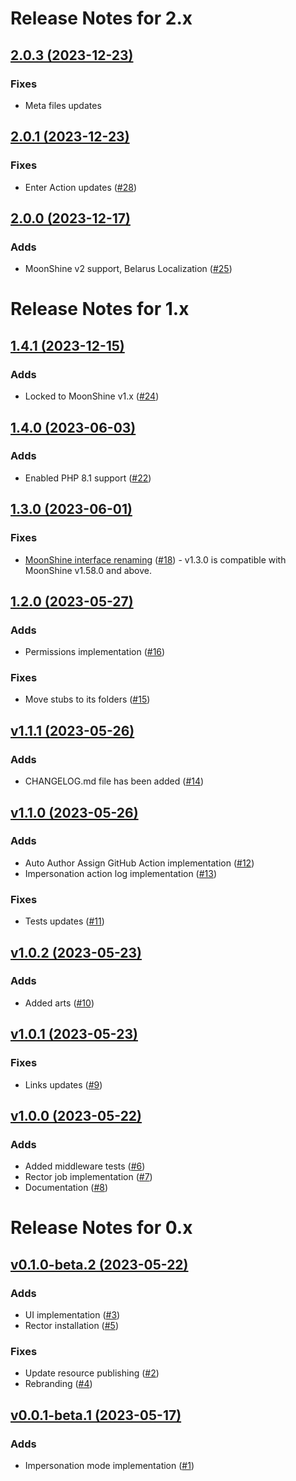 # Release Notes for 2.x

## [2.0.3 (2023-12-23)](https://github.com/Jampire/moonshine-impersonate/compare/v2.0.1...v2.0.3)

### Fixes

- Meta files updates

## [2.0.1 (2023-12-23)](https://github.com/Jampire/moonshine-impersonate/compare/v2.0.0...v2.0.1)

### Fixes

- Enter Action updates ([#28](https://github.com/Jampire/moonshine-impersonate/pull/28))

## [2.0.0 (2023-12-17)](https://github.com/Jampire/moonshine-impersonate/compare/v1.4.1...v2.0.0)

### Adds

- MoonShine v2 support, Belarus Localization ([#25](https://github.com/Jampire/moonshine-impersonate/pull/25))

# Release Notes for 1.x

## [1.4.1 (2023-12-15)](https://github.com/Jampire/moonshine-impersonate/compare/v1.4.0...v1.4.1)

### Adds

- Locked to MoonShine v1.x ([#24](https://github.com/Jampire/moonshine-impersonate/pull/24))

## [1.4.0 (2023-06-03)](https://github.com/Jampire/moonshine-impersonate/compare/v1.3.0...v1.4.0)

### Adds

- Enabled PHP 8.1 support ([#22](https://github.com/Jampire/moonshine-impersonate/pull/22))

## [1.3.0 (2023-06-01)](https://github.com/Jampire/moonshine-impersonate/compare/v1.2.0...v1.3.0)

### Fixes

- [MoonShine interface renaming](https://github.com/moonshine-software/moonshine/pull/297) ([#18](https://github.com/Jampire/moonshine-impersonate/pull/18)) -
v1.3.0 is compatible with MoonShine v1.58.0 and above.

## [1.2.0 (2023-05-27)](https://github.com/Jampire/moonshine-impersonate/compare/v1.1.1...v1.2.0)

### Adds

- Permissions implementation ([#16](https://github.com/Jampire/moonshine-impersonate/pull/16))

### Fixes

- Move stubs to its folders ([#15](https://github.com/Jampire/moonshine-impersonate/pull/15))

## [v1.1.1 (2023-05-26)](https://github.com/Jampire/moonshine-impersonate/compare/v1.1.0...v1.1.1)

### Adds

- CHANGELOG.md file has been added ([#14](https://github.com/Jampire/moonshine-impersonate/pull/14))

## [v1.1.0 (2023-05-26)](https://github.com/Jampire/moonshine-impersonate/compare/v1.0.2...v1.1.0)

### Adds

- Auto Author Assign GitHub Action implementation ([#12](https://github.com/Jampire/moonshine-impersonate/pull/12))
- Impersonation action log implementation ([#13](https://github.com/Jampire/moonshine-impersonate/pull/13))

### Fixes

- Tests updates ([#11](https://github.com/Jampire/moonshine-impersonate/pull/11))

## [v1.0.2 (2023-05-23)](https://github.com/Jampire/moonshine-impersonate/compare/v1.0.1...v1.0.2)

### Adds

- Added arts ([#10](https://github.com/Jampire/moonshine-impersonate/pull/10))

## [v1.0.1 (2023-05-23)](https://github.com/Jampire/moonshine-impersonate/compare/v1.0.0...v1.0.1)

### Fixes

- Links updates ([#9](https://github.com/Jampire/moonshine-impersonate/pull/9))

## [v1.0.0 (2023-05-22)](https://github.com/Jampire/moonshine-impersonate/compare/v0.1.0...v1.0.0)

### Adds

- Added middleware tests ([#6](https://github.com/Jampire/moonshine-impersonate/pull/6))
- Rector job implementation ([#7](https://github.com/Jampire/moonshine-impersonate/pull/7))
- Documentation ([#8](https://github.com/Jampire/moonshine-impersonate/pull/8))

# Release Notes for 0.x

## [v0.1.0-beta.2 (2023-05-22)](https://github.com/Jampire/moonshine-impersonate/compare/v0.0.1...v0.1.0)

### Adds

- UI implementation ([#3](https://github.com/Jampire/moonshine-impersonate/pull/3))
- Rector installation ([#5](https://github.com/Jampire/moonshine-impersonate/pull/5))

### Fixes

- Update resource publishing ([#2](https://github.com/Jampire/moonshine-impersonate/pull/2))
- Rebranding ([#4](https://github.com/Jampire/moonshine-impersonate/pull/4))

## [v0.0.1-beta.1 (2023-05-17)](https://github.com/Jampire/moonshine-impersonate/releases/tag/v0.0.1)

### Adds

- Impersonation mode implementation ([#1](https://github.com/Jampire/moonshine-impersonate/pull/1))
